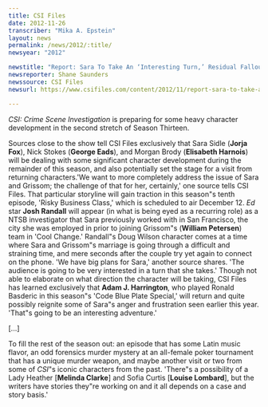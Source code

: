```yaml
---
title: CSI Files
date: 2012-11-26
transcriber: "Mika A. Epstein"
layout: news
permalink: /news/2012/:title/
newsyear: "2012"

newstitle: "Report: Sara To Take An ‘Interesting Turn,’ Residual Fallout For Nick On ‘CSI’  "
newsreporter: Shane Saunders
newssource: CSI Files
newsurl: https://www.csifiles.com/content/2012/11/report-sara-to-take-an-interesting-turn-residual-fallout-for-nick-on-csi/

---
```


*CSI: Crime Scene Investigation* is preparing for some heavy character development in the second stretch of Season Thirteen.

Sources close to the show tell CSI Files exclusively that Sara Sidle (**Jorja Fox**), Nick Stokes (**George Eads**), and Morgan Brody (**Elisabeth Harnois**) will be dealing with some significant character development during the remainder of this season, and also potentially set the stage for a visit from returning characters.'We want to more completely address the issue of Sara and Grissom; the challenge of that for her, certainly,' one source tells CSI Files. That particular storyline will gain traction in this season"s tenth episode, 'Risky Business Class,' which is scheduled to air December 12. *Ed* star **Josh Randall** will appear (in what is being eyed as a recurring role) as a NTSB investigator that Sara previously worked with in San Francisco, the city she was employed in prior to joining Grissom"s (**William Petersen**) team in 'Cool Change.' Randall"s Doug Wilson character comes at a time where Sara and Grissom"s marriage is going through a difficult and straining time, and mere seconds after the couple try yet again to connect on the phone. 'We have big plans for Sara,' another source shares. 'The audience is going to be very interested in a turn that she takes.' Though not able to elaborate on what direction the character will be taking, CSI Files has learned exclusively that **Adam J. Harrington**, who played Ronald Basderic in this season"s 'Code Blue Plate Special,' will return and quite possibly reignite some of Sara"s anger and frustration seen earlier this year. 'That"s going to be an interesting adventure.'

[...]

To fill the rest of the season out: an episode that has some Latin music flavor, an odd forensics murder mystery at an all-female poker tournament that has a unique murder weapon, and maybe another visit or two from some of *CSI*"s iconic characters from the past. 'There"s a possibility of a Lady Heather [**Melinda Clarke**] and Sofia Curtis [**Louise Lombard**], but the writers have stories they"re working on and it all depends on a case and story basis.'
